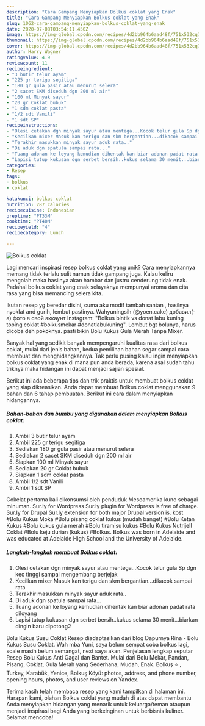 ```yaml
---
description: "Cara Gampang Menyiapkan Bolkus coklat yang Enak"
title: "Cara Gampang Menyiapkan Bolkus coklat yang Enak"
slug: 1062-cara-gampang-menyiapkan-bolkus-coklat-yang-enak
date: 2020-07-08T03:54:11.450Z
image: https://img-global.cpcdn.com/recipes/4d2bb964b6aad48f/751x532cq70/bolkus-coklat-foto-resep-utama.jpg
thumbnail: https://img-global.cpcdn.com/recipes/4d2bb964b6aad48f/751x532cq70/bolkus-coklat-foto-resep-utama.jpg
cover: https://img-global.cpcdn.com/recipes/4d2bb964b6aad48f/751x532cq70/bolkus-coklat-foto-resep-utama.jpg
author: Harry Wagner
ratingvalue: 4.9
reviewcount: 11
recipeingredient:
- "3 butir telur ayam"
- "225 gr terigu segitiga"
- "180 gr gula pasir atau menurut selera"
- "2 sacet SKM diseduh dgn 200 ml air"
- "100 ml Minyak sayur"
- "20 gr Coklat bubuk"
- "1 sdm coklat pasta"
- "1/2 sdt Vanili"
- "1 sdt SP"
recipeinstructions:
- "Olesi cetakan dgn minyak sayur atau mentega...Kocok telur gula Sp dgn kec tinggi sampai mengembang berjejak"
- "Kecilkan mixer Masuk kan terigu dan skm bergantian...dikacok sampai rata"
- "Terakhir masukkan minyak sayur aduk rata.."
- "Di aduk dgn spatula sampai rata..."
- "Tuang adonan ke loyang kemudian dihentak kan biar adonan padat rata diloyang"
- "Lapisi tutup kukusan dgn serbet bersih..kukus selama 30 menit...biarkan dingin baru dipotong2"
categories:
- Resep
tags:
- bolkus
- coklat

katakunci: bolkus coklat 
nutrition: 287 calories
recipecuisine: Indonesian
preptime: "PT33M"
cooktime: "PT40M"
recipeyield: "4"
recipecategory: Lunch

---
```



![Bolkus coklat](https://img-global.cpcdn.com/recipes/4d2bb964b6aad48f/751x532cq70/bolkus-coklat-foto-resep-utama.jpg)

Lagi mencari inspirasi resep bolkus coklat yang unik? Cara menyiapkannya memang tidak terlalu sulit namun tidak gampang juga. Kalau keliru mengolah maka hasilnya akan hambar dan justru cenderung tidak enak. Padahal bolkus coklat yang enak selayaknya mempunyai aroma dan cita rasa yang bisa memancing selera kita.

Ikutan resep yg beredar disini, cuma aku modif tambah santan , hasilnya nyoklat and gurih, lembut pastinya. Wahyuningsih (@yoen.cake) добавил(-а) фото в свой аккаунт Instagram: &#34;Bolkus bintik vs donat labu kuning toping coklat #bolkusmekar #donatlabukuning&#34;. Lembut bgt bolunya, harus dicoba deh pokoknya. pasti bikin Bolu Kukus Gula Merah Tanpa Mixer.

Banyak hal yang sedikit banyak mempengaruhi kualitas rasa dari bolkus coklat, mulai dari jenis bahan, kedua pemilihan bahan segar sampai cara membuat dan menghidangkannya. Tak perlu pusing kalau ingin menyiapkan bolkus coklat yang enak di mana pun anda berada, karena asal sudah tahu triknya maka hidangan ini dapat menjadi sajian spesial.


Berikut ini ada beberapa tips dan trik praktis untuk membuat bolkus coklat yang siap dikreasikan. Anda dapat membuat Bolkus coklat menggunakan 9 bahan dan 6 tahap pembuatan. Berikut ini cara dalam menyiapkan hidangannya.

<!--inarticleads1-->

##### Bahan-bahan dan bumbu yang digunakan dalam menyiapkan Bolkus coklat:

1. Ambil 3 butir telur ayam
1. Ambil 225 gr terigu segitiga
1. Sediakan 180 gr gula pasir atau menurut selera
1. Sediakan 2 sacet SKM diseduh dgn 200 ml air
1. Siapkan 100 ml Minyak sayur
1. Sediakan 20 gr Coklat bubuk
1. Siapkan 1 sdm coklat pasta
1. Ambil 1/2 sdt Vanili
1. Ambil 1 sdt SP


Cokelat pertama kali dikonsumsi oleh penduduk Mesoamerika kuno sebagai minuman. Sur.ly for Wordpress Sur.ly plugin for Wordpress is free of charge. Sur.ly for Drupal Sur.ly extension for both major Drupal version is. kost #Bolu Kukus Moka #Bolu pisang coklat kukus (mudah banget) #Bolu Ketan Kukus #Bolu kukus gula merah #Bolu tiramisu kukus #Bolu Kukus Nutrijell Coklat #Bolu keju durian (kukus) #Bolkus. Bolkus was born in Adelaide and was educated at Adelaide High School and the University of Adelaide. 

<!--inarticleads2-->

##### Langkah-langkah membuat Bolkus coklat:

1. Olesi cetakan dgn minyak sayur atau mentega...Kocok telur gula Sp dgn kec tinggi sampai mengembang berjejak
1. Kecilkan mixer Masuk kan terigu dan skm bergantian...dikacok sampai rata
1. Terakhir masukkan minyak sayur aduk rata..
1. Di aduk dgn spatula sampai rata...
1. Tuang adonan ke loyang kemudian dihentak kan biar adonan padat rata diloyang
1. Lapisi tutup kukusan dgn serbet bersih..kukus selama 30 menit...biarkan dingin baru dipotong2


Bolu Kukus Susu Coklat Resep diadaptasikan dari blog Dapurnya Rina - Bolu Kukus Susu Coklat. Wah mba Yuni, saya belum sempat coba bolkus lagi, soale masih belum semangat, next saya akan. Penjelasan lengkap seputar Resep Bolu Kukus Anti Gagal dan Bantet. Mulai dari Bolu Mekar, Pandan, Pisang, Coklat, Gula Merah yang Sederhana, Mudah, Enak. Bolkuş ⭐ , Turkey, Karabük, Yenice, Bolkuş Köyü: photos, address, and phone number, opening hours, photos, and user reviews on Yandex. 

Terima kasih telah membaca resep yang kami tampilkan di halaman ini. Harapan kami, olahan Bolkus coklat yang mudah di atas dapat membantu Anda menyiapkan hidangan yang menarik untuk keluarga/teman ataupun menjadi inspirasi bagi Anda yang berkeinginan untuk berbisnis kuliner. Selamat mencoba!
